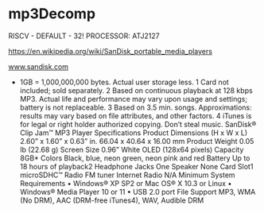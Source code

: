 # mp3Decomp

RISCV - DEFAULT - 32!
PROCESSOR:
ATJ2127

https://en.wikipedia.org/wiki/SanDisk_portable_media_players


www.sandisk.com
* 1GB = 1,000,000,000 bytes. Actual user storage less.
1 Card not included; sold separately.
2 Based on continuous playback at 128 kbps MP3. Actual life and performance may vary upon usage and settings; battery is not replaceable.
3 Based on 3.5 min. songs. Approximations: results may vary based on file attributes, and other factors.
4 iTunes is for legal or right holder authorized copying. Don’t steal music.
SanDisk® Clip Jam™ MP3 Player
Specifications
Product Dimensions
(H x W x L)
2.60” x 1.60” x 0.63” in.
66.04 x 40.64 x 16.00 mm
Product Weight 0.05 lb (22.68 g)
Screen Size 0.96” White OLED (128x64 pixels)
Capacity 8GB*
Colors Black, blue, neon green, neon pink and red
Battery Up to 18 hours of playback2
Headphone Jacks One
Speaker None
Card Slot1 microSDHC™
Radio FM tuner
Internet Radio N/A
Minimum System
Requirements
• Windows® XP SP2 or Mac OS® X 10.3 or Linux
• Windows® Media Player 10 or 11
• USB 2.0 port
File Support MP3, WMA (No DRM), AAC (DRM-free iTunes4), WAV,
Audible DRM
